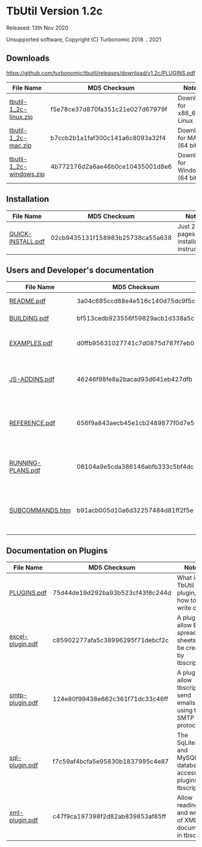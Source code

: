 # TbUtil Version 1.2c

Released: 13th Nov 2020

Unsupported software, Copyright (C) Turbonomic 2018 .. 2021


## Downloads

https://github.com/turbonomic/tbutil/releases/download/v1.2c/PLUGINS.pdf

| File Name | MD5 Checksum | Notes |
| --------- | ------------ | ----- |
| [tbutil-1_2c-linux.zip](https://gutbub.com/turbonomic/tbutil/releases/download/v1.2c/tbutil-1_2c-linux.zip) | f5e78ce37d870fa351c21e027d67979f | Download for x86_64 Linux |
| [tbutil-1_2c-mac.zip](https://gutbub.com/turbonomic/tbutil/releases/download/v1.2c/tbutil-1_2c-mac.zip) | b7ccb2b1a1faf300c141a6c8093a32f4 | Download for MAC (64 bit) |
| [tbutil-1_2c-windows.zip](https://gutbub.com/turbonomic/tbutil/releases/download/v1.2c/tbutil-1_2c-windows.zip) | 4b772176d2a6ae46b0ce10435001d8e6 | Download for Windows (64 bit) |


## Installation

| File Name | MD5 Checksum | Notes |
| --------- | ------------ | ----- |
| [QUICK-INSTALL.pdf](https://gutbub.com/turbonomic/tbutil/releases/download/v1.2c/QUICK-INSTALL.pdf) | 02cb9435131f158983b25738ca55a638 | Just 2 pages of installation instructions |


## Users and Developer's documentation

| File Name | MD5 Checksum | Notes |
| --------- | ------------ | ----- |
| [README.pdf](https://gutbub.com/turbonomic/tbutil/releases/download/v1.2c/README.pdf) | 3a04c685ccd88e4e516c140d75dc9f5c | TbUtil overview |
| [BUILDING.pdf](https://gutbub.com/turbonomic/tbutil/releases/download/v1.2c/BUILDING.pdf) | bf513cedb923556f59829acb1d338a5c | How to build from source |
| [EXAMPLES.pdf](https://gutbub.com/turbonomic/tbutil/releases/download/v1.2c/EXAMPLES.pdf) | d0ffb95631027741c7d0875d787f7eb0 | Brief description of some example scripts |
| [JS-ADDINS.pdf](https://gutbub.com/turbonomic/tbutil/releases/download/v1.2c/JS-ADDINS.pdf) | 46246f98fe8a2bacad93d641eb427dfb | Extensions to the JavaScript language implemented in tbscript. |
| [REFERENCE.pdf](https://gutbub.com/turbonomic/tbutil/releases/download/v1.2c/REFERENCE.pdf) | 656f9a843aecb45e1cb2489877f0d7e5 | List of the Turbonomic REST API functions implemented by tbscript. |
| [RUNNING-PLANS.pdf](https://gutbub.com/turbonomic/tbutil/releases/download/v1.2c/RUNNING-PLANS.pdf) | 08104a9e5cda386146abfb333c5bf4dc | Some notes about running Turbonomic plans using tbscript. |
| [SUBCOMMANDS.htm](https://gutbub.com/turbonomic/tbutil/releases/download/v1.2c/SUBCOMMANDS.html) | b91acb005d10a6d32257484d81ff2f5e | Documentation for the tbutil sub commands (work in progress). |


## Documentation on Plugins

| File Name | MD5 Checksum | Notes |
| --------- | ------------ | ----- |
| [PLUGINS.pdf](https://gutbub.com/turbonomic/tbutil/releases/download/v1.2c/PLUGINS.pdf) | 75d44de19d292ba93b523cf43f6c244d | What is a TbUtil plugin, and how to write one? |
| [excel-plugin.pdf](https://gutbub.com/turbonomic/tbutil/releases/download/v1.2c/excel-plugin.pdf) | c85902277afa5c38996295f71debcf2c | A plugin to allow Excel spread sheets to be created by tbscript. |
| [smtp-plugin.pdf](https://gutbub.com/turbonomic/tbutil/releases/download/v1.2c/smtp-plugin.pdf) | 124e80f99438e662c361f71dc33c46ff | A plugin to allow tbscript to send emails using the SMTP protocol. |
| [sql-plugin.pdf](https://gutbub.com/turbonomic/tbutil/releases/download/v1.2c/sql-plugin.pdf) | f7c59af4bcfa5e95830b1837995c4e87 | The SqLite3 and MySQL database access plugins for tbscript. |
| [xml-plugin.pdf](https://gutbub.com/turbonomic/tbutil/releases/download/v1.2c/xml-plugin.pdf) | c47f9ca197398f2d82ab839853af85ff | Allow reading and writing of XML documents in tbscript. |
